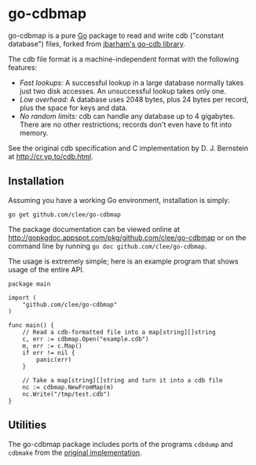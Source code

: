 # go-cdbmap

go-cdbmap is a pure [Go](http://golang.org/) package to read and write cdb ("constant database") files, forked from [jbarham's go-cdb library](https://github.com/jbarham/go-cdb/).

The cdb file format is a machine-independent format with the following features:

 - *Fast lookups:* A successful lookup in a large database normally takes just two disk accesses. An unsuccessful lookup takes only one.
 - *Low overhead:* A database uses 2048 bytes, plus 24 bytes per record, plus the space for keys and data.
 - *No random limits:* cdb can handle any database up to 4 gigabytes. There are no other restrictions; records don't even have to fit into memory.

See the original cdb specification and C implementation by D. J. Bernstein
at http://cr.yp.to/cdb.html.

## Installation

Assuming you have a working Go environment, installation is simply:

	go get github.com/clee/go-cdbmap

The package documentation can be viewed online at
http://gopkgdoc.appspot.com/pkg/github.com/clee/go-cdbmap
or on the command line by running `go doc github.com/clee/go-cdbmap`.

The usage is extremely simple; here is an example program that shows usage of the entire API.

```
package main

import (
	"github.com/clee/go-cdbmap"
)

func main() {
	// Read a cdb-formatted file into a map[string][]string
	c, err := cdbmap.Open("example.cdb")
	m, err := c.Map()
	if err != nil {
		panic(err)
	}

	// Take a map[string][]string and turn it into a cdb file
	nc := cdbmap.NewFromMap(m)
	nc.Write("/tmp/test.cdb")
}

```

## Utilities

The go-cdbmap package includes ports of the programs `cdbdump` and `cdbmake` from
the [original implementation](http://cr.yp.to/cdb/cdbmake.html).
